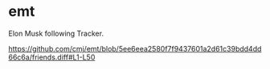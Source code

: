 # emt
Elon Musk following Tracker.

https://github.com/cmj/emt/blob/5ee6eea2580f7f9437601a2d61c39bdd4dd66c6a/friends.diff#L1-L50
